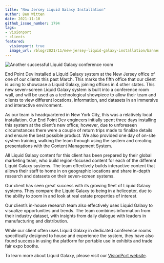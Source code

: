 ```yaml
---
title: "New Jersey Liquid Galaxy Installation"
author: Ben Witten
date: 2021-11-10
github_issue_number: 1794
tags:
- visionport
- clients
featured:
  visionport: true
  image_url: /blog/2021/11/new-jersey-liquid-galaxy-installation/banner.jpg
---
```


![Another successful Liquid Galaxy conference room](/blog/2021/11/new-jersey-liquid-galaxy-installation/banner.jpg)

End Point Dev installed a Liquid Galaxy system at the New Jersey office of one of our clients this past March. This marks the fifth office that our client is using to showcase a Liquid Galaxy, joining offices in 4 other states. This new seven-screen Liquid Galaxy system is built into a conference room wall, and will be used as a technological showpiece to allow their team and clients to view different locations, information, and datasets in an immersive and interactive environment.

As our team is headquartered in New York City, this was a relatively local installation. Our End Point Dev engineers initially spent three days installing this system at the client’s new office; however, due to unforeseen circumstances there were a couple of return trips made to finalize details and ensure the best possible product. We also provided one day of on-site system training, walking the team through using the system and creating presentations with the Content Management System.

All Liquid Galaxy content for this client has been prepared by their global marketing team, who build region-focused content for each of the different Liquid Galaxy systems. The team effectively builds interactive content that allows their staff to home in on geographic locations and share in-depth research and datasets on their seven-screen systems.

Our client has seen great success with its growing fleet of Liquid Galaxy systems. They compare the Liquid Galaxy to being in a helicopter, due to the ability to zoom in and look at real estate properties of interest.

Our client’s in-house research team also effectively uses Liquid Galaxy to visualize opportunities and trends. The team combines information from their industry dataset, with insights from daily dialogue with leaders in manufacturing and distribution.

While our client often uses Liquid Galaxy in dedicated conference rooms specifically designed to house and experience the system, they have also found success in using the platform for portable use in exhibits and trade fair expo booths.

To learn more about Liquid Galaxy, please visit our [VisionPort website](https://www.visionport.com).
